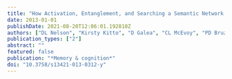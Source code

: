 ```yaml
---
title: "How Activation, Entanglement, and Searching a Semantic Network Contribute to Event Memory"
date: 2013-01-01
publishDate: 2021-08-20T12:06:01.192810Z
authors: ["DL Nelson", "Kirsty Kitto", "D Galea", "CL McEvoy", "PD Bruza"]
publication_types: ["2"]
abstract: ""
featured: false
publication: "*Memory & cognition*"
doi: "10.3758/s13421-013-0312-y"
---
```


